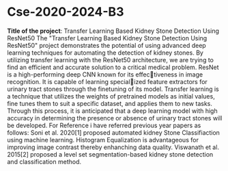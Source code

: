 # Cse-2020-2024-B3
**Title of the project**: Transfer Learning Based Kidney Stone Detection Using ResNet50
The "Transfer Learning Based Kidney Stone Detection Using ResNet50" project demonstrates the potential of using advanced deep learning techniques for automating the detection of kidney stones.
By utilizing transfer learning with the ResNet50 architecture, we are trying to find an efficient and accurate solution to a critical medical problem.
ResNet is a high-performing deep CNN known for its effectiveness in image recognition. 
It is capable of learning specialized feature extractors for urinary tract stones through the finetuning of its model. 
Transfer learning  is a technique that utilizes the weights of pretrained models as initial values, fine tunes them to suit a specific dataset, and applies them to new tasks. 
Through this process, it is anticipated that a deep learning model with high accuracy in determining the presence or absence of urinary tract stones will be developed.
For Reference i have referred previous year  papers as follows:
Soni et al. 2020[1] proposed  automated kidney Stone Classifiaction using machine learning.
Histogram Equalization is advantageous for improving image contrast thereby enhanching data quality.
Viswanath et al. 2015[2] proposed a level set segmentation-based kidney stone detection and classification method.
